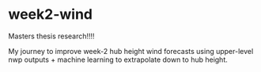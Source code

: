 # week2-wind
Masters thesis research!!!!

My journey to improve week-2 hub height wind forecasts using upper-level nwp outputs + machine learning to extrapolate down to hub height.
